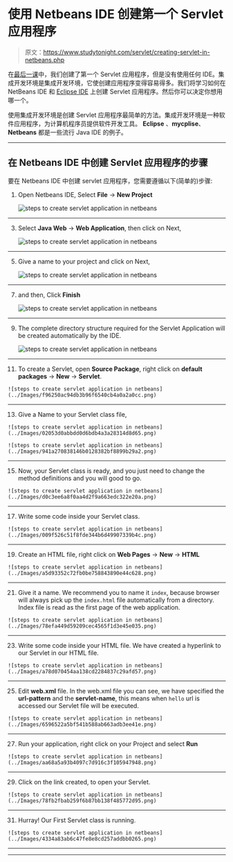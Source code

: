 # 使用 Netbeans IDE 创建第一个 Servlet 应用程序

> 原文：<https://www.studytonight.com/servlet/creating-servlet-in-netbeans.php>

在[最后一课](steps-to-create-servlet-using-tomcat-server.php)中，我们创建了第一个 Servlet 应用程序，但是没有使用任何 IDE。集成开发环境是集成开发环境，它使创建应用程序变得容易得多。我们将学习如何在 NetBeans IDE 和 [Eclipse IDE](creating-servlet-in-eclipse.php) 上创建 Servlet 应用程序。然后你可以决定你想用哪一个。

使用集成开发环境是创建 Servlet 应用程序最简单的方法。集成开发环境是一种软件应用程序，为计算机程序员提供软件开发工具。 **Eclipse** 、**mycplise**、 **Netbeans** 都是一些流行 Java IDE 的例子。

* * *

## 在 Netbeans IDE 中创建 Servlet 应用程序的步骤

要在 Netbeans IDE 中创建 servlet 应用程序，您需要遵循以下(简单的)步骤:

1.  Open Netbeans IDE, Select **File** -> **New Project**

    ![steps to create servlet application in netbeans](../Images/41b3c213978faa790df38197693d21b9.png)

* * *

3.  Select **Java Web** -> **Web Application**, then click on Next,

    ![steps to create servlet application in netbeans](../Images/be3aa3df66b935f0ac9c31c276f99248.png)

* * *

5.  Give a name to your project and click on Next,

    ![steps to create servlet application in netbeans](../Images/9d9761db05384bcd3d1223e99685df44.png)

* * *

7.  and then, Click **Finish**

    ![steps to create servlet application in netbeans](../Images/6aef93143d6c054bc2f554af1c13ae9f.png)

* * *

9.  The complete directory structure required for the Servlet Application will be created automatically by the IDE.

    ![steps to create servlet application in netbeans](../Images/a6b161189154865aa96dc916e32bfd99.png)

* * *

11.  To create a Servlet, open **Source Package**, right click on **default packages** -> **New** -> **Servlet**.

    ![steps to create servlet application in netbeans](../Images/f96250ac94db3b96f6540cb4a0a2a0cc.png)

* * *

13.  Give a Name to your Servlet class file,

    ![steps to create servlet application in netbeans](../Images/02053d0abbdd0d6bdb4a3a28314d8d65.png)

    ![steps to create servlet application in netbeans](../Images/941a270838146b0128382bf8899b29a2.png)

* * *

15.  Now, your Servlet class is ready, and you just need to change the method definitions and you will good to go.

    ![steps to create servlet application in netbeans](../Images/d0c3ee6a8f0aa4d2f9a663edc322e20a.png)

* * *

17.  Write some code inside your Servlet class.

    ![steps to create servlet application in netbeans](../Images/009f526c51f8fde344b6d49907339b4c.png)

* * *

19.  Create an HTML file, right click on **Web Pages** -> **New** -> **HTML**

    ![steps to create servlet application in netbeans](../Images/a5d93352c72fb0be758843890e44c628.png)

* * *

21.  Give it a name. We recommend you to name it `index`, because browser will always pick up the `index.html` file automatically from a directory. Index file is read as the first page of the web application.

    ![steps to create servlet application in netbeans](../Images/78efa449d59209cec4565f1d3e45e035.png)

* * *

23.  Write some code inside your HTML file. We have created a hyperlink to our Servlet in our HTML file.

    ![steps to create servlet application in netbeans](../Images/a78d070454aa138cd2284837c29afd57.png)

* * *

25.  Edit **web.xml** file. In the web.xml file you can see, we have specified the **url-pattern** and the **servlet-name**, this means when `hello` url is accessed our Servlet file will be executed.

    ![steps to create servlet application in netbeans](../Images/6596522a5bf541b588ab663adb3ee41e.png)

* * *

27.  Run your application, right click on your Project and select **Run**

    ![steps to create servlet application in netbeans](../Images/aa68a5a93b4097c7d916c3f105947948.png)

* * *

29.  Click on the link created, to open your Servlet.

    ![steps to create servlet application in netbeans](../Images/78fb2fbab259f6b87bb138f485772d95.png)

* * *

31.  Hurray! Our First Servlet class is running.

    ![steps to create servlet application in netbeans](../Images/4334a83ab6c47fe8e8cd257addbb0265.png)

* * *

* * *